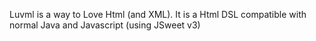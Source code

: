 Luvml is a way to Love Html (and XML). It is a Html DSL compatible with normal Java and Javascript (using JSweet v3)